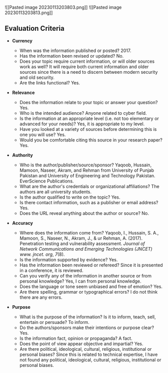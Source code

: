 ![[Pasted image 20230113203803.png]]
![[Pasted image 20230113203813.png]]

Evaluation Criteria
---

- **Currency**
	- When was the information published or posted?
		2017.
	- Has the information been revised or updated?
		No.
	- Does your topic require current information, or will older sources work as well?
		It will require both current information and older sources since there is a need to discern between modern security and old security.
	- Are the links functional?
		Yes.

- **Relevance**
	- Does the information relate to your topic or answer your question?
		Yes.
	- Who is the intended audience?
		Anyone related to cyber field.
	- Is the information at an appropriate level (i.e. not too elementary or advanced for your needs)?
		Yes, it is appropriate to my level.
	- Have you looked at a variety of sources before determining this is one you will use?
		Yes.
	- Would you be comfortable citing this source in your research paper?
		Yes.

- **Authority**
	- Who is the author/publisher/source/sponsor?
		Yaqoob, Hussain, Mamoon, Naseer, Akram, and Rehman from University of Punjab Pakistan and University of Engineering and Technology Pakistan. EverScience Publications.
	- What are the author's credentials or organizational affiliations?
		The authors are all university students.
	- Is the author qualified to write on the topic?
		Yes.
	- Is there contact information, such as a publisher or email address?
		Yes.
	- Does the URL reveal anything about the author or source?
		No.

- **Accuracy**
	- Where does the information come from?
		Yaqoob, I., Hussain, S. A., Mamoon, S., Naseer, N., Akram, J., & ur Rehman, A. (2017). Penetration testing and vulnerability assessment. _Journal of Network Communications and Emerging Technologies (JNCET) www. jncet. org_, _7_(8).
	- Is the information supported by evidence?
		Yes.	
	- Has the information been reviewed or refereed?
		Since it is presented in a conference, it is reviewed.
	- Can you verify any of the information in another source or from personal knowledge?
		Yes, I can from personal knowledge.
	- Does the language or tone seem unbiased and free of emotion?
		Yes.
	- Are there spelling, grammar or typographical errors?
		I do not think there are any errors.

- **Purpose**
	- What is the purpose of the information? Is it to inform, teach, sell, entertain or persuade?
		To inform.
	- Do the authors/sponsors make their intentions or purpose clear?
		Yes.
	- Is the information fact, opinion or propaganda?
		A fact.
	- Does the point of view appear objective and impartial?
		Yes.
	- Are there political, ideological, cultural, religious, institutional or personal biases?
		Since this is related to technical expertise, I have not found any political, ideological, cultural, religious, institutional or personal biases.
